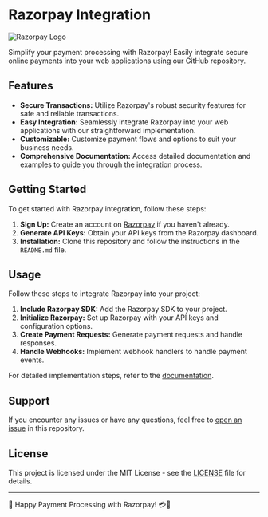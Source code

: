 # Razorpay Integration

![Razorpay Logo](insert_logo_url_here)

Simplify your payment processing with Razorpay! Easily integrate secure online payments into your web applications using our GitHub repository.

## Features

- **Secure Transactions:** Utilize Razorpay's robust security features for safe and reliable transactions.
- **Easy Integration:** Seamlessly integrate Razorpay into your web applications with our straightforward implementation.
- **Customizable:** Customize payment flows and options to suit your business needs.
- **Comprehensive Documentation:** Access detailed documentation and examples to guide you through the integration process.

## Getting Started

To get started with Razorpay integration, follow these steps:

1. **Sign Up:** Create an account on [Razorpay](https://razorpay.com/) if you haven't already.
2. **Generate API Keys:** Obtain your API keys from the Razorpay dashboard.
3. **Installation:** Clone this repository and follow the instructions in the `README.md` file.

## Usage

Follow these steps to integrate Razorpay into your project:

1. **Include Razorpay SDK:** Add the Razorpay SDK to your project.
2. **Initialize Razorpay:** Set up Razorpay with your API keys and configuration options.
3. **Create Payment Requests:** Generate payment requests and handle responses.
4. **Handle Webhooks:** Implement webhook handlers to handle payment events.

For detailed implementation steps, refer to the [documentation](docs/).

## Support

If you encounter any issues or have any questions, feel free to [open an issue](https://github.com/yourusername/razorpay-integration/issues) in this repository.

## License

This project is licensed under the MIT License - see the [LICENSE](LICENSE) file for details.

---

🚀 Happy Payment Processing with Razorpay! 💳💸
